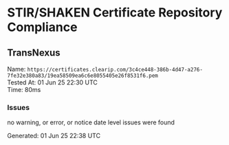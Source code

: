 # STIR/SHAKEN Certificate Repository Compliance

## TransNexus

Name: `https://certificates.clearip.com/3c4ce448-386b-4d47-a276-7fe32e380a83/19ea58509ea6c6e8055405e26f8531f6.pem`\
Tested At: 01 Jun 25 22:30 UTC\
Time: 80ms

### Issues

no warning, or error, or notice date level issues were found

Generated: 01 Jun 25 22:38 UTC